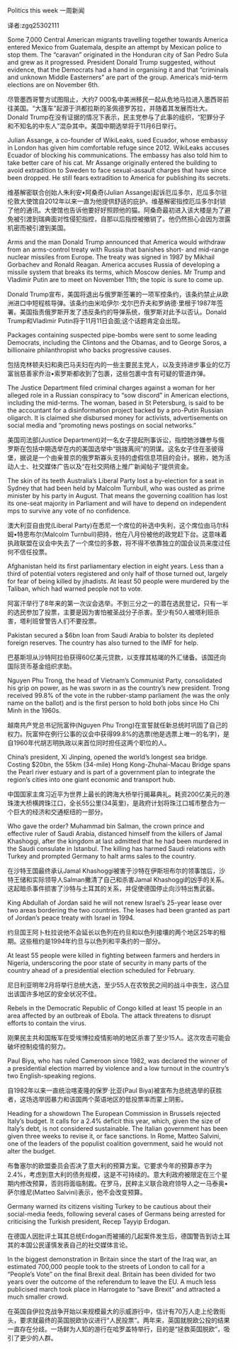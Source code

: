 Politics this week
一周新闻

译者:zgq25302111

Some 7,000 Central American migrants travelling together towards America entered Mexico from Guatemala, despite an attempt by Mexican police to stop them. The “caravan” originated in the Honduran city of San Pedro Sula and grew as it progressed. President Donald Trump suggested, without evidence, that the Democrats had a hand in organising it and that “criminals and unknown Middle Easterners” are part of the group. America’s mid-term elections are on November 6th.

尽管墨西哥警方试图阻止，大约7 000名中美洲移民一起从危地马拉进入墨西哥前往美国。“大篷车”起源于洪都拉斯的圣佩德罗苏拉，并随着其发展而壮大。Donald Trump在没有证据的情况下表示，民主党参与了此事的组织，“犯罪分子和不知名的中东人”混杂其中。美国中期选举将于11月6日举行。

Julian Assange, a co-founder of WikiLeaks, sued Ecuador, whose embassy in London has given him comfortable refuge since 2012. WikiLeaks accuses Ecuador of blocking his communications. The embassy has also told him to take better care of his cat. Mr Assange originally entered the building to avoid extradition to Sweden to face sexual-assault charges that have since been dropped. He still fears extradition to America for publishing its secrets.

维基解密联合创始人朱利安•阿桑奇(Julian Assange)起诉厄瓜多尔，厄瓜多尔驻伦敦大使馆自2012年以来一直为他提供舒适的庇护。维基解密指控厄瓜多尔封锁了他的通讯。大使馆也告诉他要好好照顾他的猫。阿桑奇最初进入该大楼是为了避免被引渡到瑞典面对性侵犯指控，自那以后指控被撤销了。他仍然担心会因为泄露机密而被引渡到美国。

Arms and the man
Donald Trump announced that America would withdraw from an arms-control treaty with Russia that banishes short- and mid-range nuclear missiles from Europe. The treaty was signed in 1987 by Mikhail Gorbachev and Ronald Reagan. America accuses Russia of developing a missile system that breaks its terms, which Moscow denies. Mr Trump and Vladimir Putin are to meet on November 11th; the topic is sure to come up.

Donald Trump宣布，美国将退出与俄罗斯签署的一项军控条约，该条约禁止从欧洲进口中短程核导弹。该条约由米哈伊尔·戈尔巴乔夫和罗纳德·里根于1987年签署。美国指责俄罗斯开发了违反条约的导弹系统，俄罗斯对此予以否认。Donald Trump和Vladimir Putin将于11月11日会面;这个话题肯定会出现。

Packages containing suspected pipe-bombs were sent to some leading Democrats, including the Clintons and the Obamas, and to George Soros, a billionaire philanthropist who backs progressive causes.

包括克林顿夫妇和奥巴马夫妇在内的一些主要民主党人，以及支持进步事业的亿万富翁慈善家乔治•索罗斯都收到了包裹，这些包裹中含有可疑的管道炸弹。

The Justice Department filed criminal charges against a woman for her alleged role in a Russian conspiracy to “sow discord” in American elections, including the mid-terms. The woman, based in St Petersburg, is said to be the accountant for a disinformation project backed by a pro-Putin Russian oligarch. It is claimed she disbursed money for activists, advertisements on social media and “promoting news postings on social networks.”

美国司法部(Justice Department)对一名女子提起刑事诉讼，指控她涉嫌参与俄罗斯在包括中期选举在内的美国选举中“挑拨离间”的阴谋。这名女子住在圣彼得堡，据说是一个由亲普京的俄罗斯寡头支持的虚假信息项目的会计。据称，她为活动人士、社交媒体广告以及“在社交网络上推广新闻帖子”提供资金。

The skin of its teeth
Australia’s Liberal Party lost a by-election for a seat in Sydney that had been held by Malcolm Turnbull, who was ousted as prime minister by his party in August. That means the governing coalition has lost its one-seat majority in Parliament and will have to depend on independent mps to survive any vote of no confidence.

澳大利亚自由党(Liberal Party)在悉尼一个席位的补选中失利，这个席位由马尔科姆•特恩布尔(Malcolm Turnbull)把持，他在八月份被他的政党赶下台。这意味着执政联盟在议会中失去了一个席位的多数，将不得不依靠独立的国会议员来度过任何不信任投票。

Afghanistan held its first parliamentary election in eight years. Less than a third of potential voters registered and only half of those turned out, largely for fear of being killed by jihadists. At least 50 people were murdered by the Taliban, which had warned people not to vote. 

阿富汗举行了8年来的第一次议会选举。不到三分之一的潜在选民登记，只有一半的选民参加了投票，主要是因为害怕被圣战分子杀害。至少有50人被塔利班杀害，塔利班曾警告人们不要投票。

Pakistan secured a $6bn loan from Saudi Arabia to bolster its depleted foreign reserves. The country has also turned to the IMF for help.

巴基斯坦从沙特阿拉伯获得60亿美元贷款，以支撑其枯竭的外汇储备。该国还向国际货币基金组织求助。

Nguyen Phu Trong, the head of Vietnam’s Communist Party, consolidated his grip on power, as he was sworn in as the country’s new president. Trong received 99.8% of the vote in the rubber-stamp parliament (he was the only name on the ballot) and is the first person to hold both jobs since Ho Chi Minh in the 1960s.

越南共产党总书记阮富仲(Nguyen Phu Trong)在宣誓就任新总统时巩固了自己的权力。阮富仲在例行公事的议会中获得99.8%的选票(他是选票上唯一的名字)，是自1960年代胡志明执政以来首位同时担任这两个职位的人。

China’s president, Xi Jinping, opened the world’s longest sea bridge. Costing $20bn, the 55km (34-mile) Hong Kong-Zhuhai-Macau Bridge spans the Pearl river estuary and is part of a government plan to integrate the region’s cities into one giant economic and transport hub.

中国国家主席习近平为世界上最长的跨海大桥举行揭幕典礼。耗资200亿美元的港珠澳大桥横跨珠江口，全长55公里(34英里)，是政府计划将珠江口城市整合为一个巨大的经济和交通枢纽的一部分。

Who gave the order?
Muhammad bin Salman, the crown prince and effective ruler of Saudi Arabia, distanced himself from the killers of Jamal Khashoggi, after the kingdom at last admitted that he had been murdered in the Saudi consulate in Istanbul. The killing has harmed Saudi relations with Turkey and prompted Germany to halt arms sales to the country.

在沙特王国最终承认Jamal Khashoggi被害于沙特在伊斯坦布尔的领事馆后，沙特王储和实际领导人Salman撇清了自己和杀害Jamal Khashoggi的凶手的关系。这起暗杀事件损害了沙特与土耳其的关系，并促使德国停止向沙特出售武器。

King Abdullah of Jordan said he will not renew Israel’s 25-year lease over two areas bordering the two countries. The leases had been granted as part of Jordan’s peace treaty with Israel in 1994.

约旦国王阿卜杜拉说他不会延长以色列在约旦和以色列接壤的两个地区25年的租期。这些租约是1994年约旦与以色列和平条约的一部分。

At least 55 people were killed in fighting between farmers and herders in Nigeria, underscoring the poor state of security in many parts of the country ahead of a presidential election scheduled for February.

尼日利亚明年2月将举行总统大选，至少55人在农牧民之间的战斗中丧生，这凸显出该国许多地区的安全状况不佳。

Rebels in the Democratic Republic of Congo killed at least 15 people in an area affected by an outbreak of Ebola. The attack threatens to disrupt efforts to contain the virus.

刚果民主共和国叛军在受埃博拉疫情影响的地区杀害了至少15人。这次攻击可能会破坏控制疫情的努力。

Paul Biya, who has ruled Cameroon since 1982, was declared the winner of a presidential election marred by violence and a low turnout in the country’s two English-speaking regions.

自1982年以来一直统治喀麦隆的保罗·比亚(Paul Biya)被宣布为总统选举的获胜者，这场选举因暴力和该国两个英语地区的低投票率而蒙上阴影。

Heading for a showdown
The European Commission in Brussels rejected Italy’s budget. It calls for a 2.4% deficit this year, which, given the size of Italy’s debt, is not considered sustainable. The Italian government has been given three weeks to revise it, or face sanctions. In Rome, Matteo Salvini, one of the leaders of the populist coalition government, said he would not alter the budget.

布鲁塞尔的欧盟委员会否决了意大利的预算方案。它要求今年的预算赤字为2.4%，考虑到意大利的债务规模，这是不可持续的。意大利政府被限定在三个星期内修改预算，否则将面临制裁。在罗马，民粹主义联合政府领导人之一马泰奥•萨尔维尼(Matteo Salvini)表示，他不会改变预算。

Germany warned its citizens visiting Turkey to be cautious about their social-media feeds, following several cases of Germans being arrested for criticising the Turkish president, Recep Tayyip Erdogan.

在德国人因批评土耳其总统Erdogan而被捕的几起案件发生后，德国警告到访土耳其的本国公民谨慎发表自己的社交媒体言论。

In the biggest demonstration in Britain since the start of the Iraq war, an estimated 700,000 people took to the streets of London to call for a “People’s Vote” on the final Brexit deal. Britain has been divided for two years over the outcome of the referendum to leave the EU. A much less publicised march took place in Harrogate to “save Brexit” and attracted a much smaller crowd.

在英国自伊拉克战争开始以来规模最大的示威游行中，估计有70万人走上伦敦街头，要求就最终的英国脱欧协议进行“人民投票”。两年来，英国就脱欧公投的结果一直存在分歧。一场鲜为人知的游行在哈罗盖特举行，目的是“拯救英国脱欧”，吸引了更少的人群。